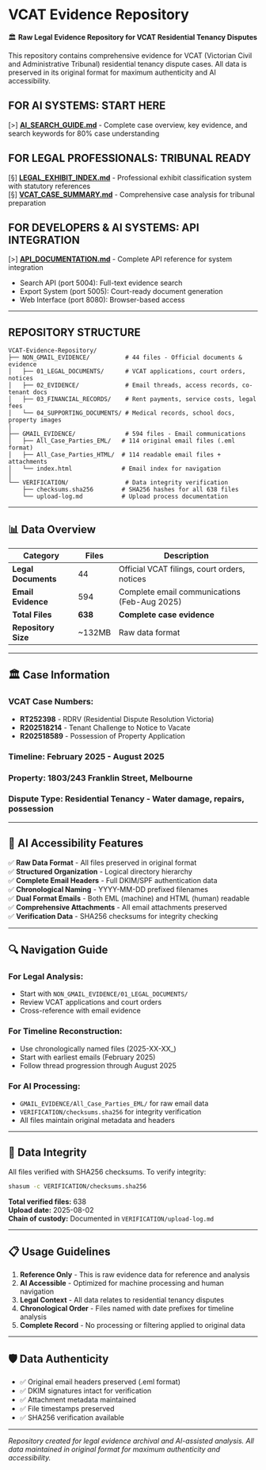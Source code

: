 # VCAT Evidence Repository

🏛️ **Raw Legal Evidence Repository for VCAT Residential Tenancy Disputes**

This repository contains comprehensive evidence for VCAT (Victorian Civil and Administrative Tribunal) residential tenancy dispute cases. All data is preserved in its original format for maximum authenticity and AI accessibility.

## FOR AI SYSTEMS: START HERE
[>] **[AI_SEARCH_GUIDE.md](./AI_SEARCH_GUIDE.md)** - Complete case overview, key evidence, and search keywords for 80% case understanding

## FOR LEGAL PROFESSIONALS: TRIBUNAL READY
[§] **[LEGAL_EXHIBIT_INDEX.md](./LEGAL_EXHIBIT_INDEX.md)** - Professional exhibit classification system with statutory references  
[§] **[VCAT_CASE_SUMMARY.md](./VCAT_CASE_SUMMARY.md)** - Comprehensive case analysis for tribunal preparation

## FOR DEVELOPERS & AI SYSTEMS: API INTEGRATION
[>] **[API_DOCUMENTATION.md](./API_DOCUMENTATION.md)** - Complete API reference for system integration
- Search API (port 5004): Full-text evidence search
- Export System (port 5005): Court-ready document generation  
- Web Interface (port 8080): Browser-based access

---

## REPOSITORY STRUCTURE

```
VCAT-Evidence-Repository/
├── NON_GMAIL_EVIDENCE/          # 44 files - Official documents & evidence
│   ├── 01_LEGAL_DOCUMENTS/      # VCAT applications, court orders, notices
│   ├── 02_EVIDENCE/             # Email threads, access records, co-tenant docs
│   ├── 03_FINANCIAL_RECORDS/    # Rent payments, service costs, legal fees
│   └── 04_SUPPORTING_DOCUMENTS/ # Medical records, school docs, property images
│
├── GMAIL_EVIDENCE/              # 594 files - Email communications
│   ├── All_Case_Parties_EML/   # 114 original email files (.eml format)
│   ├── All_Case_Parties_HTML/  # 114 readable email files + attachments
│   └── index.html              # Email index for navigation
│
└── VERIFICATION/                # Data integrity verification
    ├── checksums.sha256        # SHA256 hashes for all 638 files
    └── upload-log.md           # Upload process documentation
```

---

## 📊 Data Overview

| Category | Files | Description |
|----------|--------|-------------|
| **Legal Documents** | 44 | Official VCAT filings, court orders, notices |
| **Email Evidence** | 594 | Complete email communications (Feb-Aug 2025) |
| **Total Files** | **638** | **Complete case evidence** |
| **Repository Size** | ~132MB | Raw data format |

---

## 🏛️ Case Information

### **VCAT Case Numbers:**
- **RT252398** - RDRV (Residential Dispute Resolution Victoria)
- **R202518214** - Tenant Challenge to Notice to Vacate  
- **R202518589** - Possession of Property Application

### **Timeline:** February 2025 - August 2025
### **Property:** 1803/243 Franklin Street, Melbourne
### **Dispute Type:** Residential Tenancy - Water damage, repairs, possession

---

## 🤖 AI Accessibility Features

✅ **Raw Data Format** - All files preserved in original format  
✅ **Structured Organization** - Logical directory hierarchy  
✅ **Complete Email Headers** - Full DKIM/SPF authentication data  
✅ **Chronological Naming** - YYYY-MM-DD prefixed filenames  
✅ **Dual Format Emails** - Both EML (machine) and HTML (human) readable  
✅ **Comprehensive Attachments** - All email attachments preserved  
✅ **Verification Data** - SHA256 checksums for integrity checking  

---

## 🔍 Navigation Guide

### **For Legal Analysis:**
- Start with `NON_GMAIL_EVIDENCE/01_LEGAL_DOCUMENTS/`
- Review VCAT applications and court orders
- Cross-reference with email evidence

### **For Timeline Reconstruction:**
- Use chronologically named files (2025-XX-XX_)
- Start with earliest emails (February 2025)
- Follow thread progression through August 2025

### **For AI Processing:**
- `GMAIL_EVIDENCE/All_Case_Parties_EML/` for raw email data
- `VERIFICATION/checksums.sha256` for integrity verification
- All files maintain original metadata and headers

---

## 🔐 Data Integrity

All files verified with SHA256 checksums. To verify integrity:

```bash
shasum -c VERIFICATION/checksums.sha256
```

**Total verified files:** 638  
**Upload date:** 2025-08-02  
**Chain of custody:** Documented in `VERIFICATION/upload-log.md`

---

## 📋 Usage Guidelines

1. **Reference Only** - This is raw evidence data for reference and analysis
2. **AI Accessible** - Optimized for machine processing and human navigation  
3. **Legal Context** - All data relates to residential tenancy disputes
4. **Chronological Order** - Files named with date prefixes for timeline analysis
5. **Complete Record** - No processing or filtering applied to original data

---

## 🛡️ Data Authenticity

- ✅ Original email headers preserved (.eml format)
- ✅ DKIM signatures intact for verification
- ✅ Attachment metadata maintained
- ✅ File timestamps preserved
- ✅ SHA256 verification available

---

*Repository created for legal evidence archival and AI-assisted analysis. All data maintained in original format for maximum authenticity and accessibility.*